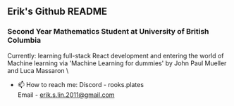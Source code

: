 ## Erik's Github README

### Second Year Mathematics Student at University of British Columbia

Currently: learning full-stack React development and entering the world of Machine learning via 'Machine Learning for dummies' by John Paul Mueller and Luca Massaron \

- 📫 How to reach me: Discord - rooks.plates \
                      Email - erik.s.lin.2011@gmail.com



<!--
**eriklsy/eriklsy** is a ✨ _special_ ✨ repository because its `README.md` (this file) appears on your GitHub profile.

Here are some ideas to get you started:

- 🔭 I’m currently working on ...
- 🌱 I’m currently learning ...
- 👯 I’m looking to collaborate on ...
- 🤔 I’m looking for help with ...
- 💬 Ask me about ...
- 📫 How to reach me: ...
- 😄 Pronouns: ...
- ⚡ Fun fact: ...
-->

